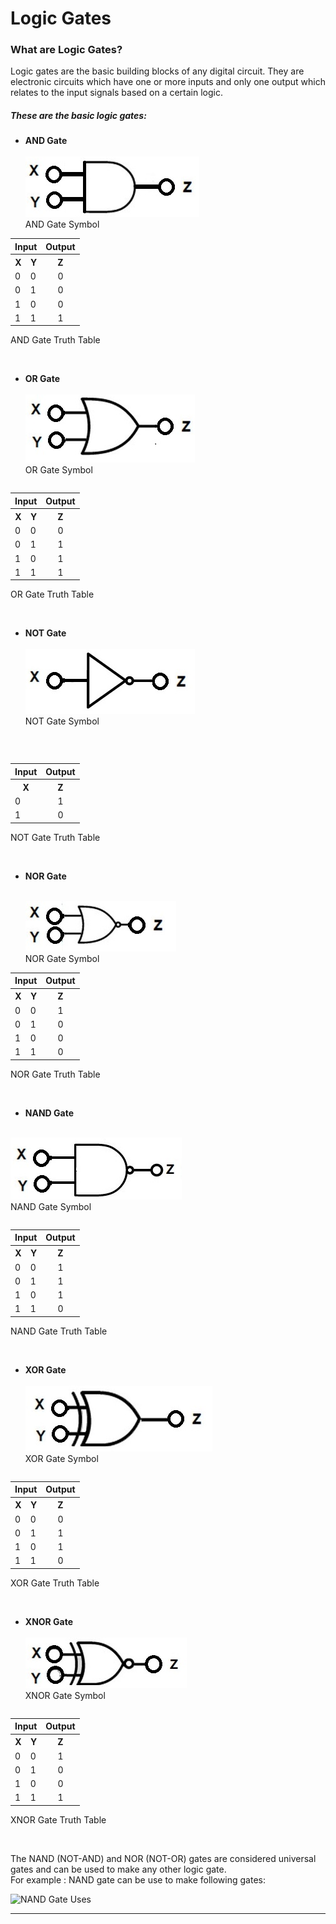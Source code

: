 



# Logic Gates
   <h3>What are Logic Gates?</h3>
   Logic gates are the basic building blocks of any digital circuit. They are electronic circuits which have one or more inputs and only one output which relates to the input signals based on a certain logic.

  ##### These are the basic logic gates:<br>

  * **AND Gate**<br><br>
  [![AND Gate Symbol](/images/and.jpg "AND Gate Symbol")](https://www.electronicshub.org/digital-logic-and-gate/)<br>AND Gate Symbol<br>
 <table  width="158" align="center">
    <tr>
      <th colspan ="2"> Input</th>
      <th> Output</th>
    </tr>
    <tr>
      <th>X</th>
      <th>Y</th>
      <th>Z</th>
    </tr>
    <tr>
      <td>0</td>
      <td>0</td>
      <td align="center">0</td>
    </tr>
    <tr>
      <td>0</td>
      <td>1</td>
      <td align="center">0</td>
    </tr>
    <tr>
      <td>1</td>
      <td>0</td>
      <td align="center">0</td>
    </tr>
    <tr>
      <td>1</td>
      <td>1</td>
      <td align="center">1</td>
    </tr>
  </table>
 <p align = "left">AND Gate Truth Table</p><br>

  * **OR Gate** <br><br>
  [![OR Gate Symbol](/images/or.jpg "OR Gate Symbol")](https://www.electronicshub.org/digital-logic-or-gate/)<br>OR Gate Symbol<br>
 <table align = "left" class="box">
    <tr>
      <th colspan ="2"> Input</th>
      <th> Output</th>
    </tr>
    <tr>
      <th>X</th>
      <th>Y</th>
      <th>Z</th>
    </tr>
    <tr>
      <td>0</td>
      <td>0</td>
      <td align="center">0</td>
    </tr>
    <tr>
      <td>0</td>
      <td>1</td>
      <td align="center">1</td>
    </tr>
    <tr>
      <td>1</td>
      <td>0</td>
      <td align="center">1</td>
    </tr>
    <tr>
      <td>1</td>
      <td>1</td>
      <td align="center">1</td>
    </tr>
  </table>
  <p align = "left">OR Gate Truth Table</p><br>  

  * **NOT Gate** <br><br>
  [![ NOT Gate Symbol](/images/not.jpg "NOT Gate Symbol")](https://www.electronicshub.org/digital-logic-not-gate/)<br> NOT Gate Symbol
<br>
 <p align = "left">
  <table align = "left" class="box">
    <tr>
      <th colspan ="1"> Input</th>
      <th> Output</th>
    </tr>
    <tr>
      <th>X</th>
      <!-- <th>Y</th> -->
      <th>Z</th>
    </tr>
    <tr>
      <td align = "left">0</td>
      <!-- <td>0</td> -->
      <td align="center">1</td>
    </tr>
    <tr>
      <td align = "left">1</td>
      <!-- <td>1</td> -->
      <td align="center">0</td>
    </tr>
  </table>
  </p>

  <p align = "left">NOT Gate Truth Table</p><br>

  * **NOR Gate**<br><br>
 
    <a href ="https://www.electronicshub.org/universal-gates-nor-gate/"><img src= "/images/nor.jpg" alt ="NOR Gate Symbol"></a> <br> NOR Gate Symbol<br>


 <table class = "box">
    <tr>
      <th colspan ="2"> Input</th>
      <th> Output</th>
    </tr>
    <tr>
      <th>X</th>
      <th>Y</th>
      <th>Z</th>
    </tr>
    <tr>
      <td>0</td>
      <td>0</td>
      <td align="center">1</td>
    </tr>
    <tr>
      <td>0</td>
      <td>1</td>
      <td align="center">0</td>
    </tr>
    <tr>
      <td>1</td>
      <td>0</td>
      <td align="center">0</td>
    </tr>
    <tr>
      <td>1</td>
      <td>1</td>
      <td align="center">0</td>
    </tr>
  </table>
  <p align = "left">NOR Gate Truth Table</p><br>


  * **NAND Gate**<br><br>

 <a href ="https://www.electronicshub.org/universal-gates-nand-gate/"><img src= "/images/nand.jpg" alt ="NAND Gate Symbol"></a><br> NAND Gate Symbol<br>

 <table align = "left" class="box">
    <tr>
      <th colspan ="2"> Input</th>
      <th> Output</th>
    </tr>
    <tr>
      <th>X</th>
      <th>Y</th>
      <th>Z</th>
    </tr>
    <tr>
      <td>0</td>
      <td>0</td>
      <td align="center">1</td>
    </tr>
    <tr>
      <td>0</td>
      <td>1</td>
      <td align="center">1</td>
    </tr>
    <tr>
      <td>1</td>
      <td>0</td>
      <td align="center">1</td>
    </tr>
    <tr>
      <td>1</td>
      <td>1</td>
      <td align="center">0</td>
    </tr>
  </table>
  <p align = "left">NAND Gate Truth Table</p><br>

  * **XOR Gate**<br><br>
  <a href ="https://www.electronicshub.org/universal-gates-nor-gate/"><img src= "/images/xor.jpg" alt ="XOR Gate Symbol"></a><br> XOR Gate Symbol<br>

 <table align = "left" class="box">
    <tr>
      <th colspan ="2"> Input</th>
      <th> Output</th>
    </tr>
    <tr>
      <th>X</th>
      <th>Y</th>
      <th>Z</th>
    </tr>
    <tr>
      <td>0</td>
      <td>0</td>
      <td align="center">0</td>
    </tr>
    <tr>
      <td>0</td>
      <td>1</td>
      <td align="center">1</td>
    </tr>
    <tr>
      <td>1</td>
      <td>0</td>
      <td align="center">1</td>
    </tr>
    <tr>
      <td>1</td>
      <td>1</td>
      <td align="center">0</td>
    </tr>
  </table>
  <p align = "left">XOR Gate Truth Table</p><br>

  * **XNOR Gate**<br><br>
<a href ="https://www.electronicshub.org/universal-gates-nor-gate/"><img src= "/images/xnor.jpg" alt ="XNOR Gate Symbol"></a><br> XNOR Gate Symbol<br>
 <table align = "left" class="box">
    <tr>
      <th colspan ="2"> Input</th>
      <th> Output</th>
    </tr>
    <tr>
      <th>X</th>
      <th>Y</th>
      <th>Z</th>
    </tr>
    <tr>
      <td>0</td>
      <td>0</td>
      <td align="center">1</td>
    </tr>
    <tr>
      <td>0</td>
      <td>1</td>
      <td align="center">0</td>
    </tr>
    <tr>
      <td>1</td>
      <td>0</td>
      <td align="center">0</td>
    </tr>
    <tr>
      <td>1</td>
      <td>1</td>
      <td align="center">1</td>
    </tr>
  </table>
  <p align = "left">XNOR Gate Truth Table</p><br>

  The NAND (NOT-AND) and NOR (NOT-OR) gates are considered universal gates and can be used to make any other logic gate.<br> For example : NAND gate can be use to make following gates:<br>
 <p align = "left">
  <img src ="/images/nandgateUses.webp" alt ="NAND Gate Uses">
 </p>
 <hr>
 
